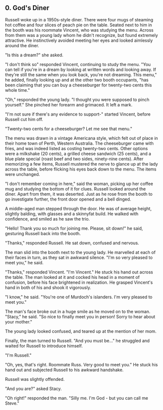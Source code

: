 ## 0. God's Diner

Russell woke up in a 1950s-style diner. There were four mugs of steaming hot coffee and four slices of peach pie on the table. Seated next to him in the booth was his roommate Vincent, who was studying the menu. Across from them was a young lady whom he didn't recognize, but found extremely attractive. He instinctively avoided meeting her eyes and looked aimlessly around the diner.

"Is this a dream?" she asked.

"I don't think so" responded Vincent, continuing to study the menu. "You can tell if you're in a dream by looking at written words and looking away. If they're still the same when you look back, you're not dreaming. This menu," he added, finally looking up and at the other two booth occupants, "has been claiming that you can buy a cheeseburger for twenty-two cents this whole time."

"Oh," responded the young lady. "I thought you were supposed to pinch yourself." She pinched her forearm and grimaced. It left a mark.

"I'm not sure if there's any evidence to support-" started Vincent, before Russell cut him off.

"Twenty-two cents for a cheeseburger? Let me see that menu."

The menu was drawn in a vintage Americana style, which felt out of place in their home town of Perth, Western Australia. The cheeseburger came with fries, and was indeed listed as costing twenty-two cents. Other options were a milkshake (20 cents), a grilled cheese sandwich (25 cents), and a blue plate special (roast beef and two sides, ninety-nine cents). After memorizing a few items, Russell mustered the nerve to glance up at the lady across the table, before flicking his eyes back down to the menu. The items were unchanged.

"I don't remember coming in here," said the woman, picking up her coffee mug and studying the bottom of it for clues. Russell looked around the diner. Apart from them, it was deserted. Just as he rose from the booth to go investigate further, the front door opened and a bell dinged.

A middle-aged man stepped through the door. He was of average height, slightly balding, with glasses and a skinnyfat build. He walked with confidence, and smiled as he saw the trio.

"Hello! Thank you so much for joining me. Please, sit down!" he said, gesturing Russell back into the booth.

"Thanks," responded Russell. He sat down, confused and nervous.

The man slid into the booth next to the young lady. He marvelled at each of their faces in turn, as they sat in awkward silence. "I'm so very pleased to meet you," he said.

"Thanks," responded Vincent. "I'm Vincent." He stuck his hand out across the table. The man looked at it and cocked his head in a moment of confusion, before his face brightened in realization. He grasped Vincent's hand in both of his and shook it vigorously.

"I know," he said. "You're one of Murdoch's islanders. I'm very pleased to meet you." 

The man's face broke out in a huge smile as he moved on to the woman. "Stacy," he said. "So nice to finally meet you in person! Sorry to hear about your mother."

The young lady looked confused, and teared up at the mention of her mom.

Finally, the man turned to Russell. "And you must be..." he struggled and waited for Russell to introduce himself.

"I'm Russell."

"Oh, yes, that's right. Roommate Russ. Very good to meet you." He stuck his hand out and subjected Russell to his awkward handshake.

Russell was slightly offended.

"And you are?" asked Stacy.

"Oh right!" responded the man. "Silly me. I'm God - but you can call me Steve."
